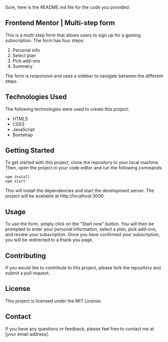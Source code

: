 Sure, here is the README.md file for the code you provided:

## Frontend Mentor | Multi-step form

This is a multi-step form that allows users to sign up for a gaming subscription. The form has four steps:

1. Personal info
2. Select plan
3. Pick add-ons
4. Summary

The form is responsive and uses a sidebar to navigate between the different steps.

## Technologies Used

The following technologies were used to create this project:

* HTML5
* CSS3
* JavaScript
* Bootstrap

## Getting Started

To get started with this project, clone the repository to your local machine. Then, open the project in your code editor and run the following commands:

```
npm install
npm start
```

This will install the dependencies and start the development server. The project will be available at http://localhost:3000.

## Usage

To use the form, simply click on the "Start now" button. You will then be prompted to enter your personal information, select a plan, pick add-ons, and review your subscription. Once you have confirmed your subscription, you will be redirected to a thank you page.

## Contributing

If you would like to contribute to this project, please fork the repository and submit a pull request.

## License

This project is licensed under the MIT License.

## Contact

If you have any questions or feedback, please feel free to contact me at [your email address].